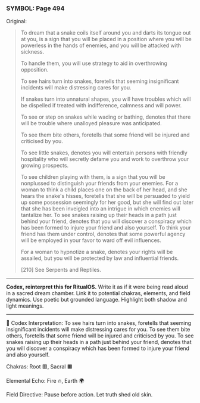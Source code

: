 ### SYMBOL: Page 494

Original:
> To dream that a snake coils itself around you and darts its tongue out at you,
> is a sign that you will be placed in a position where you will be powerless
> in the hands of enemies, and you will be attacked with sickness.
> 
> 
> To handle them, you will use strategy to aid in overthrowing opposition.
> 
> 
> To see hairs turn into snakes, foretells that seeming insignificant
> incidents will make distressing cares for you.
> 
> 
> If snakes turn into unnatural shapes, you will have troubles which will
> be dispelled if treated with indifference, calmness and will power.
> 
> 
> To see or step on snakes while wading or bathing, denotes that there
> will be trouble where unalloyed pleasure was anticipated.
> 
> 
> To see them bite others, foretells that some friend will be injured
> and criticised by you.
> 
> 
> To see little snakes, denotes you will entertain persons
> with friendly hospitality who will secretly defame you and work
> to overthrow your growing prospects.
> 
> 
> To see children playing with them, is a sign that you will be
> nonplussed to distinguish your friends from your enemies.
> For a woman to think a child places one on the back of her head,
> and she hears the snake's hisses, foretells that she will be
> persuaded to yield up some possession seemingly for her good,
> but she will find out later that she has been inveigled
> into an intrigue in which enemies will tantalize her.
> To see snakes raising up their heads in a path just behind
> your friend, denotes that you will discover a conspiracy
> which has been formed to injure your friend and also yourself.
> To think your friend has them under control, denotes that
> some powerful agency will be employed in your favor to ward
> off evil influences.
> 
> 
> For a woman to hypnotize a snake, denotes your rights will be assailed,
> but you will be protected by law and influential friends.
> 
> 
> 
> [210] See Serpents and Reptiles.

---

**Codex, reinterpret this for RitualOS.**
Write it as if it were being read aloud in a sacred dream chamber.
Link it to potential chakras, elements, and field dynamics.
Use poetic but grounded language.
Highlight both shadow and light meanings.

---

🔁 Codex Interpretation:
To see hairs turn into snakes, foretells that seeming insignificant incidents will make distressing cares for you. To see them bite others, foretells that some friend will be injured and criticised by you. To see snakes raising up their heads in a path just behind your friend, denotes that you will discover a conspiracy which has been formed to injure your friend and also yourself.

Chakras: Root 🟥, Sacral 🟧

Elemental Echo: Fire 🔥, Earth 🌍

Field Directive: Pause before action. Let truth shed old skin.
